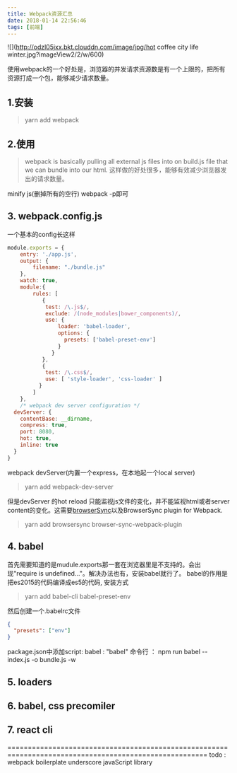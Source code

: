 ```yaml
---
title: Webpack资源汇总
date: 2018-01-14 22:56:46
tags: [前端]
---
```


![](http://odzl05jxx.bkt.clouddn.com/image/jpg/hot coffee city life winter.jpg?imageView2/2/w/600)
<!--more-->


使用webpack的一个好处是，浏览器的并发请求资源数是有一个上限的，把所有资源打成一个包，能够减少请求数量。

## 1.安装
> yarn add webpack

## 2.使用

>webpack is basically pulling  all external js files into on build.js file that we can bundle into our html.
这样做的好处很多，能够有效减少浏览器发出的请求数量。

minify js(删掉所有的空行) webpack -p即可

## 3. webpack.config.js
一个基本的config长这样
```javaScript
module.exports = {
    entry: './app.js',
    output: {
        filename: "./bundle.js"
    },
    watch: true,
    module:{
        rules: [
           {
            test: /\.js$/,
            exclude: /(node_modules|bower_components)/,
            use: {
                loader: 'babel-loader',
                options: {
                  presets: ['babel-preset-env']
                }
              }
           },
           {
            test: /\.css$/,
            use: [ 'style-loader', 'css-loader' ]
          }
        ]
    },
    /* webpack dev server configuration */
  devServer: {
    contentBase: __dirname,
    compress: true,
    port: 8080,
    hot: true,
    inline: true
  }
}
```

webpack devServer(内置一个express，在本地起一个local server)
> yarn add webpack-dev-server

但是devServer 的hot reload 只能监视js文件的变化，并不能监视html或者server content的变化。这需要[browserSync](https://browsersync.io/)以及BrowserSync plugin for Webpack.
> yarn add browsersync browser-sync-webpack-plugin

## 4. babel
首先需要知道的是mudule.exports那一套在浏览器里是不支持的。会出现"require is undefined..."。解决办法也有，安装babel就行了。
babel的作用是把es2015的代码编译成es5的代码, 安装方式
> yarn add babel-cli babel-preset-env

然后创建一个.babelrc文件
```json
{
  "presets": ["env"]
}
```

package.json中添加script:
babel : "babel"
命令行 ： npm run babel -- index.js -o bundle.js -w


## 5. loaders



## 6. babel, css precomiler


## 7. react cli

=======================================================================================================
todo : webpack boilerplate
underscore javaScript library
